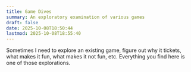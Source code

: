 ```yaml
---
title: Game Dives
summary: An exploratory examination of various games
draft: false
date: 2025-10-08T18:50:44
lastmod: 2025-10-08T18:55:40
---
```

Sometimes I need to explore an existing game, figure out why it tickets, what makes it fun, what makes it not fun, etc. Everything you find here is one of those explorations.